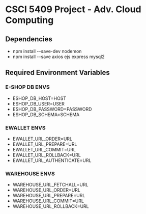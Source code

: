 # CSCI 5409 Project - Adv. Cloud Computing

## Dependencies
- npm install --save-dev nodemon 
- npm install --save axios ejs express mysql2

## Required Environment Variables
### E-SHOP DB ENVS
- ESHOP_DB_HOST=HOST
- ESHOP_DB_USER=USER
- ESHOP_DB_PASSWORD=PASSWORD
- ESHOP_DB_SCHEMA=SCHEMA 
### EWALLET ENVS
- EWALLET_URL_ORDER=URL
- EWALLET_URL_PREPARE=URL
- EWALLET_URL_COMMIT=URL
- EWALLET_URL_ROLLBACK=URL
- EWALLET_URL_AUTHENTICATE=URL 
### WAREHOUSE ENVS
- WAREHOUSE_URL_FETCHALL=URL
- WAREHOUSE_URL_ORDER=URL
- WAREHOUSE_URL_PREPARE=URL
- WAREHOUSE_URL_COMMIT=URL
- WAREHOUSE_URL_ROLLBACK=URL
